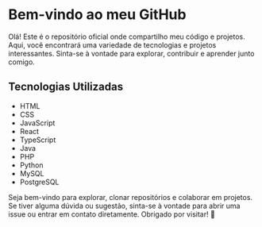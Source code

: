# Bem-vindo ao meu GitHub

Olá! Este é o repositório oficial onde compartilho meu código e projetos. Aqui, você encontrará uma variedade de tecnologias e projetos interessantes. Sinta-se à vontade para explorar, contribuir e aprender junto comigo.

## Tecnologias Utilizadas

- HTML
- CSS
- JavaScript
- React
- TypeScript
- Java
- PHP
- Python
- MySQL
- PostgreSQL

Seja bem-vindo para explorar, clonar repositórios e colaborar em projetos. Se tiver alguma dúvida ou sugestão, sinta-se à vontade para abrir uma issue ou entrar em contato diretamente. Obrigado por visitar! 🚀

          
          
          
          
          
          
          
          



  
          
          





          

          
          

         
          

                                                                                                                     

          




         
 

  
